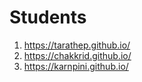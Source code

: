 # Students

1. https://tarathep.github.io/
2. https://chakkrid.github.io/
3. https://karnpini.github.io/
